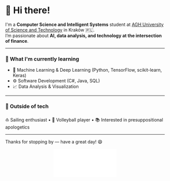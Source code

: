 # 👋 Hi there!

I'm a **Computer Science and Intelligent Systems** student at [AGH University of Science and Technology](https://www.agh.edu.pl/en/) in Kraków 🇵🇱.  
I’m passionate about **AI, data analysis, and technology at the intersection of finance**.

---

### 🚀 What I'm currently learning
- 🧠 Machine Learning & Deep Learning (Python, TensorFlow, scikit-learn, Keras)  
- ⚙️ Software Development (C#, Java, SQL)  
- 📈 Data Analysis & Visualization  

---

### 🎯 Outside of tech
⛵ Sailing enthusiast • 🏐 Volleyball player • 📚 Interested in presuppositional apologetics

---

Thanks for stopping by — have a great day! 😄  

<p align="center">
  <img src="AGH.png" width="200"/>
</p>
